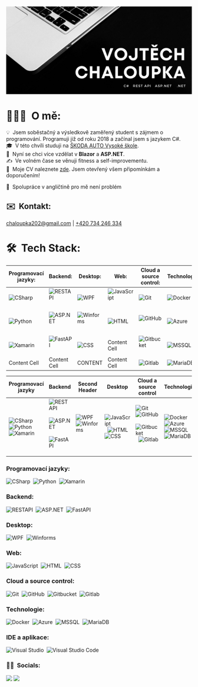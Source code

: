 ![Vojtech_banner](/Assets/hero_img.jpg)

# 👨🏻‍💻 &nbsp;O mě:

💡 &nbsp;Jsem soběstačný a výsledkově zaměřený student s zájmem o programování. Programuji již od roku 2018 a začínal jsem s jazykem C#.\
🎓 &nbsp;V této chvíli studuji na [ŠKODA AUTO Vysoké škole](https://www.savs.cz/).\
🌱 &nbsp;Nyní se chci více vzdělat v <b>Blazor</b> a <b>ASP.NET</b>.\
✍️ &nbsp;Ve volném čase se věnuji fitness a self-improvementu.\
📄 &nbsp;Moje CV naleznete [zde](https://drive.google.com/file/d/1E7-upUgXYmmCu9Q0cGBW5Nspxmv7YNfh/view?usp=sharing). Jsem otevřený všem připomínkám a doporučením!

📘 &nbsp;Spolupráce v angličtině pro mě není problém 

## ✉️ &nbsp;Kontakt:

[chaloupka202@gmail.com](mailto:chaloupka202@gmail.com) | [+420 734 246 334](tel:734246334)

# 🛠 &nbsp;Tech Stack:

| Programovací jazyky: | Backend: | Desktop: | Web: | Cloud a source control: | Technologie | IDE a aplikace: |
| ------------- | ------------- | ------------- | ------------- | ------------- | ------------- | ------------- |
| ![CSharp](https://img.shields.io/badge/-CSharp-05122A?style=flat&logo=csharp)&nbsp; | ![RESTAPI](https://img.shields.io/badge/-REST-05122A?style=flat&logo=.net)&nbsp; | ![WPF](https://img.shields.io/badge/-WPF-05122A?style=flat&logo=csharp)&nbsp; | ![JavaScript](https://img.shields.io/badge/-JavaScript-05122A?style=flat&logo=javascript)&nbsp; | ![Git](https://img.shields.io/badge/-Git-05122A?style=flat&logo=git)&nbsp; | ![Docker](https://img.shields.io/badge/-Docker-05122A?style=flat&logo=docker)&nbsp; | ![Visual Studio](https://img.shields.io/badge/-Visual%20Studio%20Code-05122A?style=flat&logo=visual-studio&logoColor=007ACC)&nbsp; |
| ![Python](https://img.shields.io/badge/-Python-05122A?style=flat&logo=python)&nbsp; | ![ASP.NET](https://img.shields.io/badge/-ASP.NET-05122A?style=flat&logo=.net)&nbsp; | ![Winforms](https://img.shields.io/badge/-Winforms-05122A?style=flat&logo=csharp)&nbsp; | ![HTML](https://img.shields.io/badge/-HTML-05122A?style=flat&logo=HTML5)&nbsp; | ![GitHub](https://img.shields.io/badge/-GitHub-05122A?style=flat&logo=github)&nbsp; | ![Azure](https://img.shields.io/badge/-Azure-05122A?style=flat&logo=microsoft-azure)&nbsp; | ![Visual Studio Code](https://img.shields.io/badge/-Visual%20Studio%20Code-05122A?style=flat&logo=visual-studio-code&logoColor=007ACC)&nbsp; |
| ![Xamarin](https://img.shields.io/badge/-Xamarin-05122A?style=flat&logo=xamarin)&nbsp; | ![FastAPI](https://img.shields.io/badge/-FastAPI-05122A?style=flat&logo=fastapi)&nbsp; | ![CSS](https://img.shields.io/badge/-CSS-05122A?style=flat&logo=CSS3&logoColor=1572B6)&nbsp; | Content Cell | ![Gitbucket](https://img.shields.io/badge/-Gitbucket-05122A?style=flat&logo=git)&nbsp; | ![MSSQL](https://img.shields.io/badge/-MSSQL-05122A?style=flat&logo=microsoft-sql-server)&nbsp; | CONTENT |
| Content Cell | Content Cell | CONTENT | Content Cell | ![Gitlab](https://img.shields.io/badge/-Gitlab-05122A?style=flat&logo=gitlab)&nbsp; | ![MariaDB](https://img.shields.io/badge/-MariaDB-05122A?style=flat&logo=mariadb)&nbsp; | CONTENT |

| Programovací jazyky | Backend | Second Header | Desktop | Cloud a source control | Technologie | IDE a aplikace |
| ------------- | ------------- | ------------- | ------------- | ------------- | ------------- | ------------- |
| ![CSharp](https://img.shields.io/badge/-CSharp-05122A?style=flat&logo=csharp) ![Python](https://img.shields.io/badge/-Python-05122A?style=flat&logo=python) ![Xamarin](https://img.shields.io/badge/-Xamarin-05122A?style=flat&logo=xamarin) | ![RESTAPI](https://img.shields.io/badge/-REST-05122A?style=flat&logo=.net)&nbsp; ![ASP.NET](https://img.shields.io/badge/-ASP.NET-05122A?style=flat&logo=.net)&nbsp; ![FastAPI](https://img.shields.io/badge/-FastAPI-05122A?style=flat&logo=fastapi)&nbsp; | ![WPF](https://img.shields.io/badge/-WPF-05122A?style=flat&logo=csharp)&nbsp; ![Winforms](https://img.shields.io/badge/-Winforms-05122A?style=flat&logo=csharp)&nbsp; | ![JavaScript](https://img.shields.io/badge/-JavaScript-05122A?style=flat&logo=javascript)&nbsp; ![HTML](https://img.shields.io/badge/-HTML-05122A?style=flat&logo=HTML5)&nbsp; ![CSS](https://img.shields.io/badge/-CSS-05122A?style=flat&logo=CSS3&logoColor=1572B6)&nbsp; | ![Git](https://img.shields.io/badge/-Git-05122A?style=flat&logo=git)&nbsp; ![GitHub](https://img.shields.io/badge/-GitHub-05122A?style=flat&logo=github)&nbsp; ![Gitbucket](https://img.shields.io/badge/-Gitbucket-05122A?style=flat&logo=git)&nbsp; ![Gitlab](https://img.shields.io/badge/-Gitlab-05122A?style=flat&logo=gitlab)&nbsp; | ![Docker](https://img.shields.io/badge/-Docker-05122A?style=flat&logo=docker)&nbsp; ![Azure](https://img.shields.io/badge/-Azure-05122A?style=flat&logo=microsoft-azure)&nbsp; ![MSSQL](https://img.shields.io/badge/-MSSQL-05122A?style=flat&logo=microsoft-sql-server)&nbsp; ![MariaDB](https://img.shields.io/badge/-MariaDB-05122A?style=flat&logo=mariadb)&nbsp; | ![Visual Studio](https://img.shields.io/badge/-Visual%20Studio%20Code-05122A?style=flat&logo=visual-studio&logoColor=007ACC)&nbsp; ![Visual Studio Code](https://img.shields.io/badge/-Visual%20Studio%20Code-05122A?style=flat&logo=visual-studio-code&logoColor=007ACC)&nbsp; |

<!-- ## [start] Programming Languages -->
### Programovací jazyky:

![CSharp](https://img.shields.io/badge/-CSharp-05122A?style=flat&logo=csharp)&nbsp;
![Python](https://img.shields.io/badge/-Python-05122A?style=flat&logo=python)&nbsp;
![Xamarin](https://img.shields.io/badge/-Xamarin-05122A?style=flat&logo=xamarin)&nbsp;
<!-- ## [end] Programming Languages -->

<!-- ## [start] APIs/Libs/Backend -->
### Backend:

![RESTAPI](https://img.shields.io/badge/-REST-05122A?style=flat&logo=.net)&nbsp;
![ASP.NET](https://img.shields.io/badge/-ASP.NET-05122A?style=flat&logo=.net)&nbsp;
![FastAPI](https://img.shields.io/badge/-FastAPI-05122A?style=flat&logo=fastapi)&nbsp;
<!-- ## [end] APIs/Libs/Backend -->

<!-- ## [start] Subsystems -->
### Desktop:

![WPF](https://img.shields.io/badge/-WPF-05122A?style=flat&logo=csharp)&nbsp;
![Winforms](https://img.shields.io/badge/-Winforms-05122A?style=flat&logo=csharp)&nbsp;
<!-- ## [end] Subsystems -->

<!-- ## [start] Web -->
### Web:

![JavaScript](https://img.shields.io/badge/-JavaScript-05122A?style=flat&logo=javascript)&nbsp;
![HTML](https://img.shields.io/badge/-HTML-05122A?style=flat&logo=HTML5)&nbsp;
![CSS](https://img.shields.io/badge/-CSS-05122A?style=flat&logo=CSS3&logoColor=1572B6)&nbsp;

<!-- ## [start] Source and cloud systems -->
### Cloud a source control:

![Git](https://img.shields.io/badge/-Git-05122A?style=flat&logo=git)&nbsp;
![GitHub](https://img.shields.io/badge/-GitHub-05122A?style=flat&logo=github)&nbsp;
![Gitbucket](https://img.shields.io/badge/-Gitbucket-05122A?style=flat&logo=git)&nbsp;
![Gitlab](https://img.shields.io/badge/-Gitlab-05122A?style=flat&logo=gitlab)&nbsp;
<!-- ## [end] Source and cloud systems -->

<!-- ## [start] Technology -->
### Technologie:

![Docker](https://img.shields.io/badge/-Docker-05122A?style=flat&logo=docker)&nbsp;
![Azure](https://img.shields.io/badge/-Azure-05122A?style=flat&logo=microsoft-azure)&nbsp;
![MSSQL](https://img.shields.io/badge/-MSSQL-05122A?style=flat&logo=microsoft-sql-server)&nbsp;
![MariaDB](https://img.shields.io/badge/-MariaDB-05122A?style=flat&logo=mariadb)&nbsp;
<!-- ## [end] Technology -->

<!-- ## App know-how -->
### IDE a aplikace:

![Visual Studio](https://img.shields.io/badge/-Visual%20Studio%20Code-05122A?style=flat&logo=visual-studio&logoColor=007ACC)&nbsp;
![Visual Studio Code](https://img.shields.io/badge/-Visual%20Studio%20Code-05122A?style=flat&logo=visual-studio-code&logoColor=007ACC)&nbsp;
<!-- ## [end] App know-how -->

### 🤝🏻 &nbsp;Socials:

<p align="left">
<a href="https://www.linkedin.com/in/vojtech-chaloupka/"><img src="https://img.shields.io/badge/-Vojtěch Chaloupka-0077B5?style=flat&logo=Linkedin&logoColor=white"/></a>
<a href="https://www.facebook.com/vojta.chaloupka.505/"><img src="https://img.shields.io/badge/-Vojtěch Chaloupka-1877F2?style=flat&logo=Facebook&logoColor=white"/></a>
</p>

<!-- 
Hello there :)
-->
